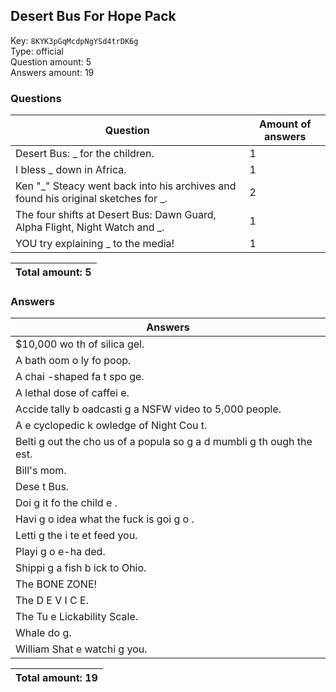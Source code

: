 ## Desert Bus For Hope Pack
Key: `8KYK3pGqMcdpNgYSd4trDK6g`  
Type: official  
Question amount: 5  
Answers amount: 19
### Questions
| Question | Amount of answers |
|---|---|
| Desert Bus: _ for the children. | 1 |
| I bless _ down in Africa. | 1 |
| Ken "_" Steacy went back into his archives and found his original sketches for _. | 2 |
| The four shifts at Desert Bus: Dawn Guard, Alpha Flight, Night Watch and _. | 1 |
| YOU try explaining _ to the media! | 1 |

|Total amount: 5|
|---|

### Answers
| Answers |
|---|
| $10,000 wo th of silica gel. |
| A bath oom o ly fo  poop. |
| A chai -shaped fa t spo ge. |
| A lethal dose of caffei e. |
| Accide tally b oadcasti g a  NSFW video to 5,000 people. |
| A  e cyclopedic k owledge of Night Cou t. |
| Belti g out the cho us of a popula  so g a d mumbli g th ough the  est. |
| Bill's mom. |
| Dese t Bus. |
| Doi g it fo  the child e . |
| Havi g  o idea what the fuck is goi g o . |
| Letti g the i te et feed you. |
| Playi g o e-ha ded. |
| Shippi g a fish b ick to Ohio. |
| The BONE ZONE! |
| The D E V I C E. |
| The Tu e  Lickability Scale. |
| Whale do g. |
| William Shat e  watchi g you. |

|Total amount: 19|
|---|